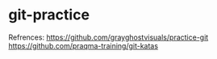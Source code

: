 # git-practice

Refrences:
https://github.com/grayghostvisuals/practice-git
https://github.com/praqma-training/git-katas
